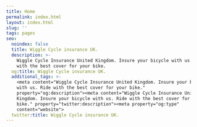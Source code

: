```yaml
---
title: Home
permalink: index.html
layout: index.html
slug: ''
tags: pages
seo:
  noindex: false
  title: Wiggle Cycle insurance UK.
  description: >-
    Wiggle Cycle Insurance United Kingdom. Insure your bicycle with us. Ride
    with the best cover for your bike.
  og:title: Wiggle Cycle insurance UK.
  additional_tags: >-
    <meta content="Wiggle Cycle Insurance United Kingdom. Insure your bicycle
    with us. Ride with the best cover for your bike."
    property="og:description"><meta content="Wiggle Cycle Insurance United
    Kingdom. Insure your bicycle with us. Ride with the best cover for your
    bike." property="twitter:description"><meta property="og:type"
    content="website">
  twitter:title: Wiggle Cycle insurance UK.
---
```



